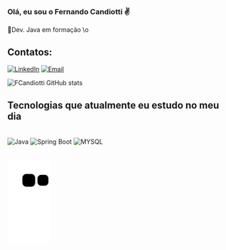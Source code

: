 
### Olá, eu sou o Fernando Candiotti ✌️

🚧Dev. Java em formação \o

 

 ## Contatos:

[![LinkedIn](https://img.shields.io/badge/LinkedIn-0077B5?style=for-the-badge&logo=linkedin&logoColor=white
)](https://www.linkedin.com/in/fernando-teixeira-candiotti-1889741b6/)
[![Email](	https://img.shields.io/badge/WhatsApp-25D366?style=for-the-badge&logo=whatsapp&logoColor=white
)](https://wa.me/5514997288086)

![FCandiotti GitHub stats](https://github-readme-stats.vercel.app/api?username=fcandiotti&show_icons=true&theme=dark)

## Tecnologias que atualmente eu estudo no meu dia
<div style="display: inline_block"><br/>
  <img align="center" alt="Java" src="https://img.shields.io/badge/Java-ED8B00?style=for-the-badge&logo=java&logoColor=white"/>
  <img align="center" alt="Spring Boot" src="https://img.shields.io/badge/Spring-6DB33F?style=for-the-badge&logo=spring&logoColor=white"/>
  <img align="center" alt="MYSQL" src="https://img.shields.io/badge/MySQL-00000F?style=for-the-badge&logo=mysql&logoColor=white"/>
</div><br/>


![Snake animation](https://github.com/fcandiotti/fcandiotti/blob/output/github-contribution-grid-snake.svg)
